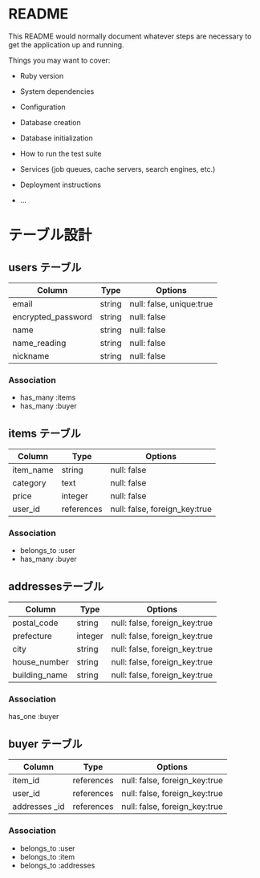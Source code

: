 # README

This README would normally document whatever steps are necessary to get the
application up and running.

Things you may want to cover:

* Ruby version

* System dependencies

* Configuration

* Database creation

* Database initialization

* How to run the test suite

* Services (job queues, cache servers, search engines, etc.)

* Deployment instructions

* ...

# テーブル設計

## users テーブル

| Column             | Type   | Options     |
| ------------------ | ------ | ----------- |
| email              | string | null: false, unique:true |
| encrypted_password | string | null: false |
| name               | string | null: false |
| name_reading       | string | null: false |
| nickname           | string | null: false |

### Association

- has_many :items
- has_many :buyer

## items テーブル

| Column             | Type   | Options     |
| ------------------ | ------ | ----------- |
| item_name          | string | null: false |
| category           | text   | null: false |
| price              | integer| null: false |
| user_id            | references | null: false, foreign_key:true |

### Association

- belongs_to :user
- has_many :buyer

##  addressesテーブル

| Column             | Type    | Options                       |
| ------------------ | ------  | ------------------------------|
| postal_code        | string  | null: false, foreign_key:true |
| prefecture         | integer | null: false, foreign_key:true |
| city               | string  | null: false, foreign_key:true |
| house_number       | string  | null: false, foreign_key:true |
| building_name      | string  | null: false, foreign_key:true |

### Association
has_one :buyer

## buyer テーブル

| Column             | Type       | Options                       |
| ------------------ | -----------| ------------------------------|
| item_id            | references | null: false, foreign_key:true |
| user_id            | references | null: false, foreign_key:true |
| addresses _id      | references | null: false, foreign_key:true |

### Association

- belongs_to :user
- belongs_to :item
- belongs_to :addresses


